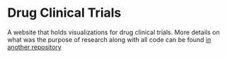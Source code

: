 # Drug Clinical Trials

A website that holds visualizations for drug clinical trials. More details on what was the purpose of research along with all code can be found [in another repository](https://github.com/Demarsch/data-analytics-bootcamp/tree/master/05%20-%20The%20Power%20of%20Plots)
